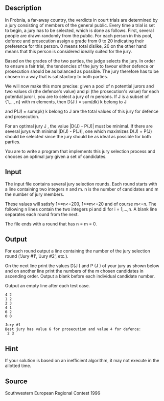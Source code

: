 <h2>Description</h2><p>In Frobnia, a far-away country, the verdicts in court trials are determined by a jury consisting of members of the general public. Every time a trial is set to begin, a jury has to be selected, which is done as follows. First, several people are drawn randomly from the public. For each person in this pool, defence and prosecution assign a grade from 0 to 20 indicating their preference for this person. 0 means total dislike, 20 on the other hand means that this person is considered ideally suited for the jury.</p><p>Based on the grades of the two parties, the judge selects the jury. In order to ensure a fair trial, the tendencies of the jury to favour either defence or prosecution should be as balanced as possible. The jury therefore has to be chosen in a way that is satisfactory to both parties.</p><p>We will now make this more precise: given a pool of n potential jurors and two values di (the defence's value) and pi (the prosecution's value) for each potential juror i, you are to select a jury of m persons. If J is a subset of {1,..., n} with m elements, then D(J ) = sum(dk)  k belong to J</p><p>and P(J) = sum(pk) k belong to J are the total values of this jury for defence and prosecution.</p><p>For an optimal jury J , the value |D(J) - P(J)| must be minimal. If there are several jurys with minimal |D(J) - P(J)|, one which maximizes D(J) + P(J) should be selected since the jury should be as ideal as possible for both parties.</p><p>You are to write a program that implements this jury selection process and chooses an optimal jury given a set of candidates.</p><h2>Input</h2><p>The input file contains several jury selection rounds. Each round starts with a line containing two integers n and m. n is the number of candidates and m the number of jury members.</p><p>These values will satisfy 1&lt;=n&lt;=200, 1&lt;=m&lt;=20 and of course m&lt;=n. The following n lines contain the two integers pi and di for i = 1,...,n. A blank line separates each round from the next.</p><p>The file ends with a round that has n = m = 0.</p><h2>Output</h2><p>For each round output a line containing the number of the jury selection round ('Jury #1', 'Jury #2', etc.).</p><p>On the next line print the values D(J ) and P (J ) of your jury as shown below and on another line print the numbers of the m chosen candidates in ascending order. Output a blank before each individual candidate number.</p><p>Output an empty line after each test case.</p>

<pre><code class="language-input1">4 2
1 2
2 3
4 1
6 2
0 0 </code></pre>

<pre><code class="language-output1">Jury #1
Best jury has value 6 for prosecution and value 4 for defence:
 2 3 </code></pre>

<h2>Hint</h2><p>If your solution is based on an inefficient algorithm, it may not execute in the allotted time.</p><h2>Source</h2><p>Southwestern European Regional Contest 1996</p>
